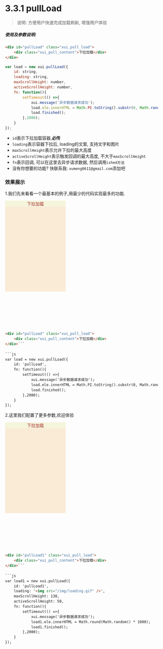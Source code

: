 <link rel="stylesheet" type="text/css" href="../assets/xui.css">
<script type="text/javascript" src="../assets/xui.js"></script>

# 3.3.1 pullLoad

>说明: 方便用户快速完成加载刷新,  增强用户体验

##### 使用及参数说明:
```html
<div id="pullLoad" class="xui_pull_load">
	<div class="xui_pull_content">下拉加载</div>
</div>
```

```js
var load = new xui.pullLoad({
	id: string,
	loading: string,
	maxScrollHeight: number,
	activeScrollHeight: number,
	fn: function(){
		setTimeout(() =>{
			xui.message('异步数据请求成功');
			load.ele.innerHTML = Math.PI.toString().substr(0, Math.random() * 6 + 4);
			load.finished();
		},2000);
	}
});
```
* `id`表示下拉加载容器,**必传**
* `loading`表示容器下拉后, loading的文案, 支持文字和图片
* `maxScrollHeight`表示允许下拉的最大高度
* `activeScrollHeight`表示触发回调的最大高度, 不大于`maxScrollHeight`
* `fn`表示回调, 可以在这里去异步请求数据, 然后调用`ished方法`
* 没有你想要的功能? 快联系我: `xumeng0611@gmail.com`添加吧

### 效果展示

1.我们先来看看一个最基本的例子,用最少的代码实现最多的功能.
<div id="pullLoad" class="xui_pull_load">
	<div class="xui_pull_content">下拉加载</div>
</div>

<style type="text/css">
	#pullLoad,#pullLoad1{
		width: 200px;
		height: 300px;
		margin-bottom: 130px;
		background: antiquewhite;
		text-align: center;
	    color: brown;
	}
	.xui_pull_content{
	    background: beige;
	    display: flex;
        align-items: center;
		justify-content: center;
	}
</style>

<script type="text/javascript">
var load = new xui.pullLoad({
	id: 'pullLoad',
	fn: function(){
		setTimeout(() =>{
			xui.message('异步数据请求成功');
			load.ele.innerHTML = Math.PI.toString().substr(0, Math.random() * 6 + 4);
			load.finished();
		},2000);
	}
});
</script>

```html
<div id="pullLoad" class="xui_pull_load">
	<div class="xui_pull_content">下拉加载</div>
</div>```

```js
var load = new xui.pullLoad({
	id: 'pullLoad',
	fn: function(){
		setTimeout(() =>{
			xui.message('异步数据请求成功');
			load.ele.innerHTML = Math.PI.toString().substr(0, Math.random() * 6 + 4);
			load.finished();
		},2000);
	}
});
```

2.这里我们配置了更多参数,欢迎体验
<div id="pullLoad1" class="xui_pull_load">
	<div class="xui_pull_content">下拉加载</div>
</div>

<script type="text/javascript">
var load1 = new xui.pullLoad({
	id: 'pullLoad1',
	loading: '<img src="/img/loading.gif" />',
	maxScrollHeight: 130,
	activeScrollHeight: 80,
	fn: function(){
		setTimeout(() =>{
			xui.message('异步数据请求成功');
			load1.ele.innerHTML = Math.round(Math.random() * 1000);
			load1.finished();
		},2000);
	}
});
</script>

```html
<div id="pullLoad1" class="xui_pull_load">
	<div class="xui_pull_content">下拉加载</div>
</div>```

```js
var load1 = new xui.pullLoad({
	id: 'pullLoad1',
	loading: '<img src="/img/loading.gif" />',
	maxScrollHeight: 130,
	activeScrollHeight: 50,
	fn: function(){
		setTimeout(() =>{
			xui.message('异步数据请求成功');
			load1.ele.innerHTML = Math.round(Math.random() * 1000);
			load1.finished();
		},2000);
	}
});
```
